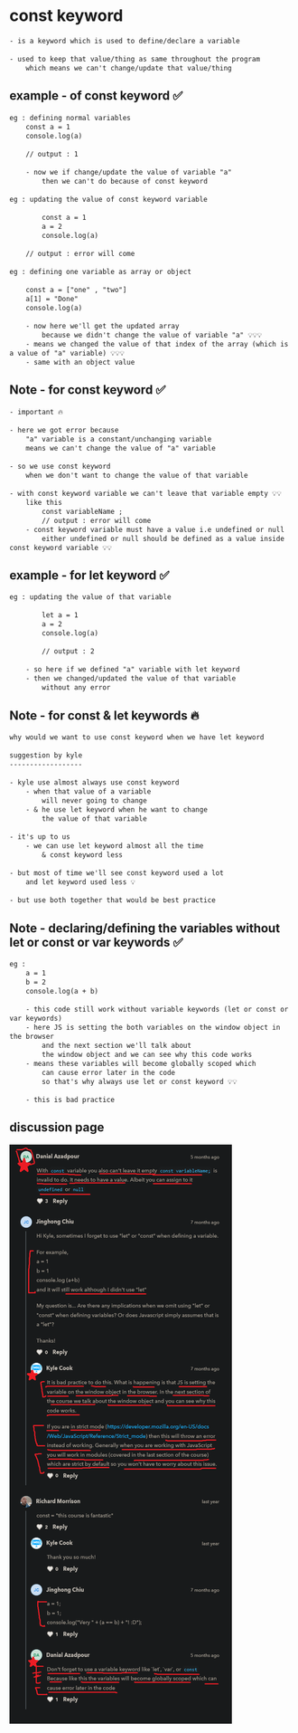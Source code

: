 # const keyword

    - is a keyword which is used to define/declare a variable

    - used to keep that value/thing as same throughout the program 
        which means we can't change/update that value/thing

## example - of const keyword ✅

    eg : defining normal variables 
        const a = 1 
        console.log(a)

        // output : 1

        - now we if change/update the value of variable "a"
            then we can't do because of const keyword

    eg : updating the value of const keyword variable

            const a = 1
            a = 2
            console.log(a)

        // output : error will come

    eg : defining one variable as array or object

        const a = ["one" , "two"]
        a[1] = "Done"
        console.log(a)

        - now here we'll get the updated array 
            because we didn't change the value of variable "a" 💡💡💡
        - means we changed the value of that index of the array (which is a value of "a" variable) 💡💡💡
        - same with an object value    

## Note - for const keyword ✅

    - important 🔥

    - here we got error because 
        "a" variable is a constant/unchanging variable
        means we can't change the value of "a" variable

    - so we use const keyword 
        when we don't want to change the value of that variable

    - with const keyword variable we can't leave that variable empty 💡💡
        like this 
            const variableName ; 
            // output : error will come
        - const keyword variable must have a value i.e undefined or null
            either undefined or null should be defined as a value inside const keyword variable 💡💡     


## example - for let keyword ✅

    eg : updating the value of that variable

            let a = 1
            a = 2
            console.log(a)

            // output : 2

        - so here if we defined "a" variable with let keyword 
        - then we changed/updated the value of that variable
            without any error

## Note - for const & let keywords 🔥

    why would we want to use const keyword when we have let keyword
    
    suggestion by kyle
    ------------------

    - kyle use almost always use const keyword 
        - when that value of a variable
            will never going to change 
        - & he use let keyword when he want to change 
            the value of that variable

    - it's up to us
        - we can use let keyword almost all the time
            & const keyword less

    - but most of time we'll see const keyword used a lot
        and let keyword used less 💡

    - but use both together that would be best practice 

## Note - declaring/defining the variables without let or const or var keywords ✅

    eg : 
        a = 1 
        b = 2
        console.log(a + b)

        - this code still work without variable keywords (let or const or var keywords)
        - here JS is setting the both variables on the window object in the browser
            and the next section we'll talk about 
            the window object and we can see why this code works
        - means these variables will become globally scoped which
            can cause error later in the code
            so that's why always use let or const keyword 💡💡

        - this is bad practice

## discussion page

!["const keyword"](../../all-chats-pics-of-lectures/1-beginner-JS-course-chats-pics/23-const.png "const keyword")
